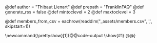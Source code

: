 @def author = "Thibaut Lienart"
@def prepath = "FranklinFAQ"
@def generate_rss = false
@def mintoclevel = 2
@def maxtoclevel = 3

<!-- supports question 001 -->
@def members_from_csv = eachrow(readdlm("_assets/members.csv", ',', skipstart=1))

<!-- supports question 003 -->
\newcommand{\prettyshow}[1]{@@code-output \show{#1} @@}
